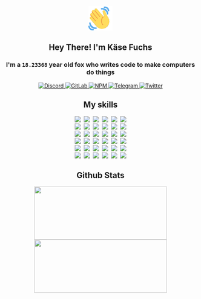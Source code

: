 <div><p align=center><img src=./resources/images/wave.gif width=64px height=64px></p><h2 align=center>Hey There! I'm Käse Fuchs</h2><h3 align=center>I'm a <code>18.23368</code> year old fox who writes code to make computers do things</h3><p align=center><a href=https://discord.com/users/507526681125322772><img alt=Discord src="https://img.shields.io/badge/Discord-5865F2?logo=discord&logoColor=white&style=flat-square#3ba53c173d5036bd3a18b9d3ea4dfa3b"> </a><a href=https://gitlab.com/kasefuchs><img alt=GitLab src="https://img.shields.io/badge/GitLab-330F63?logo=gitlab&logoColor=white&style=flat-square#3ba53c173d5036bd3a18b9d3ea4dfa3b"> </a><a href=https://npmjs.com/~kasefuchs><img alt=NPM src="https://img.shields.io/badge/NPM-CB3837?logo=npm&logoColor=white&style=flat-square#3ba53c173d5036bd3a18b9d3ea4dfa3b"> </a><a href=https://t.me/kasefuchs><img alt=Telegram src="https://img.shields.io/badge/Telegram-2CA5E0?logo=telegram&logoColor=white&style=flat-square#3ba53c173d5036bd3a18b9d3ea4dfa3b"> </a><a href=https://twitter.com/kasefuchs><img alt=Twitter src="https://img.shields.io/badge/Twitter-1DA1F2?logo=twitter&logoColor=white&style=flat-square#3ba53c173d5036bd3a18b9d3ea4dfa3b"></a></p><h2 align=center>My skills</h2><p align=center><a href=https://aws.amazon.com/ ><picture><source srcset="https://skillicons.dev/icons?i=aws&theme=dark#3ba53c173d5036bd3a18b9d3ea4dfa3b" media="(prefers-color-scheme: dark)"><source srcset="https://skillicons.dev/icons?i=aws&theme=light#3ba53c173d5036bd3a18b9d3ea4dfa3b" media="(prefers-color-scheme: light), (prefers-color-scheme: no-preference)"><img src="https://skillicons.dev/icons?i=aws&theme=light#3ba53c173d5036bd3a18b9d3ea4dfa3b"></picture></a>&nbsp;&nbsp;<a href=https://en.wikipedia.org/wiki/Bash_(Unix_shell)><picture><source srcset="https://skillicons.dev/icons?i=bash&theme=dark#3ba53c173d5036bd3a18b9d3ea4dfa3b" media="(prefers-color-scheme: dark)"><source srcset="https://skillicons.dev/icons?i=bash&theme=light#3ba53c173d5036bd3a18b9d3ea4dfa3b" media="(prefers-color-scheme: light), (prefers-color-scheme: no-preference)"><img src="https://skillicons.dev/icons?i=bash&theme=light#3ba53c173d5036bd3a18b9d3ea4dfa3b"></picture></a>&nbsp;&nbsp;<a href=https://discord.com/developers/docs><picture><source srcset="https://skillicons.dev/icons?i=bots&theme=dark#3ba53c173d5036bd3a18b9d3ea4dfa3b" media="(prefers-color-scheme: dark)"><source srcset="https://skillicons.dev/icons?i=bots&theme=light#3ba53c173d5036bd3a18b9d3ea4dfa3b" media="(prefers-color-scheme: light), (prefers-color-scheme: no-preference)"><img src="https://skillicons.dev/icons?i=bots&theme=light#3ba53c173d5036bd3a18b9d3ea4dfa3b"></picture></a>&nbsp;&nbsp;<a href=https://www.cloudflare.com/ ><picture><source srcset="https://skillicons.dev/icons?i=cloudflare&theme=dark#3ba53c173d5036bd3a18b9d3ea4dfa3b" media="(prefers-color-scheme: dark)"><source srcset="https://skillicons.dev/icons?i=cloudflare&theme=light#3ba53c173d5036bd3a18b9d3ea4dfa3b" media="(prefers-color-scheme: light), (prefers-color-scheme: no-preference)"><img src="https://skillicons.dev/icons?i=cloudflare&theme=light#3ba53c173d5036bd3a18b9d3ea4dfa3b"></picture></a>&nbsp;&nbsp;<a href=https://en.wikipedia.org/wiki/CSS><picture><source srcset="https://skillicons.dev/icons?i=css&theme=dark#3ba53c173d5036bd3a18b9d3ea4dfa3b" media="(prefers-color-scheme: dark)"><source srcset="https://skillicons.dev/icons?i=css&theme=light#3ba53c173d5036bd3a18b9d3ea4dfa3b" media="(prefers-color-scheme: light), (prefers-color-scheme: no-preference)"><img src="https://skillicons.dev/icons?i=css&theme=light#3ba53c173d5036bd3a18b9d3ea4dfa3b"></picture></a>&nbsp;&nbsp;<a href=https://www.docker.com/ ><picture><source srcset="https://skillicons.dev/icons?i=docker&theme=dark#3ba53c173d5036bd3a18b9d3ea4dfa3b" media="(prefers-color-scheme: dark)"><source srcset="https://skillicons.dev/icons?i=docker&theme=light#3ba53c173d5036bd3a18b9d3ea4dfa3b" media="(prefers-color-scheme: light), (prefers-color-scheme: no-preference)"><img src="https://skillicons.dev/icons?i=docker&theme=light#3ba53c173d5036bd3a18b9d3ea4dfa3b"></picture></a><br><a href=https://www.electronjs.org/ ><picture><source srcset="https://skillicons.dev/icons?i=electron&theme=dark#3ba53c173d5036bd3a18b9d3ea4dfa3b" media="(prefers-color-scheme: dark)"><source srcset="https://skillicons.dev/icons?i=electron&theme=light#3ba53c173d5036bd3a18b9d3ea4dfa3b" media="(prefers-color-scheme: light), (prefers-color-scheme: no-preference)"><img src="https://skillicons.dev/icons?i=electron&theme=light#3ba53c173d5036bd3a18b9d3ea4dfa3b"></picture></a>&nbsp;&nbsp;<a href=https://expressjs.com/ ><picture><source srcset="https://skillicons.dev/icons?i=express&theme=dark#3ba53c173d5036bd3a18b9d3ea4dfa3b" media="(prefers-color-scheme: dark)"><source srcset="https://skillicons.dev/icons?i=express&theme=light#3ba53c173d5036bd3a18b9d3ea4dfa3b" media="(prefers-color-scheme: light), (prefers-color-scheme: no-preference)"><img src="https://skillicons.dev/icons?i=express&theme=light#3ba53c173d5036bd3a18b9d3ea4dfa3b"></picture></a>&nbsp;&nbsp;<a href=https://www.figma.com/ ><picture><source srcset="https://skillicons.dev/icons?i=figma&theme=dark#3ba53c173d5036bd3a18b9d3ea4dfa3b" media="(prefers-color-scheme: dark)"><source srcset="https://skillicons.dev/icons?i=figma&theme=light#3ba53c173d5036bd3a18b9d3ea4dfa3b" media="(prefers-color-scheme: light), (prefers-color-scheme: no-preference)"><img src="https://skillicons.dev/icons?i=figma&theme=light#3ba53c173d5036bd3a18b9d3ea4dfa3b"></picture></a>&nbsp;&nbsp;<a href=https://firebase.google.com/ ><picture><source srcset="https://skillicons.dev/icons?i=firebase&theme=dark#3ba53c173d5036bd3a18b9d3ea4dfa3b" media="(prefers-color-scheme: dark)"><source srcset="https://skillicons.dev/icons?i=firebase&theme=light#3ba53c173d5036bd3a18b9d3ea4dfa3b" media="(prefers-color-scheme: light), (prefers-color-scheme: no-preference)"><img src="https://skillicons.dev/icons?i=firebase&theme=light#3ba53c173d5036bd3a18b9d3ea4dfa3b"></picture></a>&nbsp;&nbsp;<a href=https://flask.palletsprojects.com/ ><picture><source srcset="https://skillicons.dev/icons?i=flask&theme=dark#3ba53c173d5036bd3a18b9d3ea4dfa3b" media="(prefers-color-scheme: dark)"><source srcset="https://skillicons.dev/icons?i=flask&theme=light#3ba53c173d5036bd3a18b9d3ea4dfa3b" media="(prefers-color-scheme: light), (prefers-color-scheme: no-preference)"><img src="https://skillicons.dev/icons?i=flask&theme=light#3ba53c173d5036bd3a18b9d3ea4dfa3b"></picture></a>&nbsp;&nbsp;<a href=https://cloud.google.com/ ><picture><source srcset="https://skillicons.dev/icons?i=gcp&theme=dark#3ba53c173d5036bd3a18b9d3ea4dfa3b" media="(prefers-color-scheme: dark)"><source srcset="https://skillicons.dev/icons?i=gcp&theme=light#3ba53c173d5036bd3a18b9d3ea4dfa3b" media="(prefers-color-scheme: light), (prefers-color-scheme: no-preference)"><img src="https://skillicons.dev/icons?i=gcp&theme=light#3ba53c173d5036bd3a18b9d3ea4dfa3b"></picture></a><br><a href=https://git-scm.com/ ><picture><source srcset="https://skillicons.dev/icons?i=git&theme=dark#3ba53c173d5036bd3a18b9d3ea4dfa3b" media="(prefers-color-scheme: dark)"><source srcset="https://skillicons.dev/icons?i=git&theme=light#3ba53c173d5036bd3a18b9d3ea4dfa3b" media="(prefers-color-scheme: light), (prefers-color-scheme: no-preference)"><img src="https://skillicons.dev/icons?i=git&theme=light#3ba53c173d5036bd3a18b9d3ea4dfa3b"></picture></a>&nbsp;&nbsp;<a href=https://github.com/ ><picture><source srcset="https://skillicons.dev/icons?i=github&theme=dark#3ba53c173d5036bd3a18b9d3ea4dfa3b" media="(prefers-color-scheme: dark)"><source srcset="https://skillicons.dev/icons?i=github&theme=light#3ba53c173d5036bd3a18b9d3ea4dfa3b" media="(prefers-color-scheme: light), (prefers-color-scheme: no-preference)"><img src="https://skillicons.dev/icons?i=github&theme=light#3ba53c173d5036bd3a18b9d3ea4dfa3b"></picture></a>&nbsp;&nbsp;<a href=https://gitlab.com/ ><picture><source srcset="https://skillicons.dev/icons?i=gitlab&theme=dark#3ba53c173d5036bd3a18b9d3ea4dfa3b" media="(prefers-color-scheme: dark)"><source srcset="https://skillicons.dev/icons?i=gitlab&theme=light#3ba53c173d5036bd3a18b9d3ea4dfa3b" media="(prefers-color-scheme: light), (prefers-color-scheme: no-preference)"><img src="https://skillicons.dev/icons?i=gitlab&theme=light#3ba53c173d5036bd3a18b9d3ea4dfa3b"></picture></a>&nbsp;&nbsp;<a href=https://www.heroku.com/ ><picture><source srcset="https://skillicons.dev/icons?i=heroku&theme=dark#3ba53c173d5036bd3a18b9d3ea4dfa3b" media="(prefers-color-scheme: dark)"><source srcset="https://skillicons.dev/icons?i=heroku&theme=light#3ba53c173d5036bd3a18b9d3ea4dfa3b" media="(prefers-color-scheme: light), (prefers-color-scheme: no-preference)"><img src="https://skillicons.dev/icons?i=heroku&theme=light#3ba53c173d5036bd3a18b9d3ea4dfa3b"></picture></a>&nbsp;&nbsp;<a href=https://en.wikipedia.org/wiki/HTML><picture><source srcset="https://skillicons.dev/icons?i=html&theme=dark#3ba53c173d5036bd3a18b9d3ea4dfa3b" media="(prefers-color-scheme: dark)"><source srcset="https://skillicons.dev/icons?i=html&theme=light#3ba53c173d5036bd3a18b9d3ea4dfa3b" media="(prefers-color-scheme: light), (prefers-color-scheme: no-preference)"><img src="https://skillicons.dev/icons?i=html&theme=light#3ba53c173d5036bd3a18b9d3ea4dfa3b"></picture></a>&nbsp;&nbsp;<a href=https://en.wikipedia.org/wiki/JavaScript><picture><source srcset="https://skillicons.dev/icons?i=js&theme=dark#3ba53c173d5036bd3a18b9d3ea4dfa3b" media="(prefers-color-scheme: dark)"><source srcset="https://skillicons.dev/icons?i=js&theme=light#3ba53c173d5036bd3a18b9d3ea4dfa3b" media="(prefers-color-scheme: light), (prefers-color-scheme: no-preference)"><img src="https://skillicons.dev/icons?i=js&theme=light#3ba53c173d5036bd3a18b9d3ea4dfa3b"></picture></a><br><a href=https://en.wikipedia.org/wiki/Linux><picture><source srcset="https://skillicons.dev/icons?i=linux&theme=dark#3ba53c173d5036bd3a18b9d3ea4dfa3b" media="(prefers-color-scheme: dark)"><source srcset="https://skillicons.dev/icons?i=linux&theme=light#3ba53c173d5036bd3a18b9d3ea4dfa3b" media="(prefers-color-scheme: light), (prefers-color-scheme: no-preference)"><img src="https://skillicons.dev/icons?i=linux&theme=light#3ba53c173d5036bd3a18b9d3ea4dfa3b"></picture></a>&nbsp;&nbsp;<a href=https://mui.com/ ><picture><source srcset="https://skillicons.dev/icons?i=materialui&theme=dark#3ba53c173d5036bd3a18b9d3ea4dfa3b" media="(prefers-color-scheme: dark)"><source srcset="https://skillicons.dev/icons?i=materialui&theme=light#3ba53c173d5036bd3a18b9d3ea4dfa3b" media="(prefers-color-scheme: light), (prefers-color-scheme: no-preference)"><img src="https://skillicons.dev/icons?i=materialui&theme=light#3ba53c173d5036bd3a18b9d3ea4dfa3b"></picture></a>&nbsp;&nbsp;<a href=https://en.wikipedia.org/wiki/Markdown><picture><source srcset="https://skillicons.dev/icons?i=md&theme=dark#3ba53c173d5036bd3a18b9d3ea4dfa3b" media="(prefers-color-scheme: dark)"><source srcset="https://skillicons.dev/icons?i=md&theme=light#3ba53c173d5036bd3a18b9d3ea4dfa3b" media="(prefers-color-scheme: light), (prefers-color-scheme: no-preference)"><img src="https://skillicons.dev/icons?i=md&theme=light#3ba53c173d5036bd3a18b9d3ea4dfa3b"></picture></a>&nbsp;&nbsp;<a href=https://www.mongodb.com/ ><picture><source srcset="https://skillicons.dev/icons?i=mongodb&theme=dark#3ba53c173d5036bd3a18b9d3ea4dfa3b" media="(prefers-color-scheme: dark)"><source srcset="https://skillicons.dev/icons?i=mongodb&theme=light#3ba53c173d5036bd3a18b9d3ea4dfa3b" media="(prefers-color-scheme: light), (prefers-color-scheme: no-preference)"><img src="https://skillicons.dev/icons?i=mongodb&theme=light#3ba53c173d5036bd3a18b9d3ea4dfa3b"></picture></a>&nbsp;&nbsp;<a href=https://www.mysql.com/ ><picture><source srcset="https://skillicons.dev/icons?i=mysql&theme=dark#3ba53c173d5036bd3a18b9d3ea4dfa3b" media="(prefers-color-scheme: dark)"><source srcset="https://skillicons.dev/icons?i=mysql&theme=light#3ba53c173d5036bd3a18b9d3ea4dfa3b" media="(prefers-color-scheme: light), (prefers-color-scheme: no-preference)"><img src="https://skillicons.dev/icons?i=mysql&theme=light#3ba53c173d5036bd3a18b9d3ea4dfa3b"></picture></a>&nbsp;&nbsp;<a href=https://nextjs.org/ ><picture><source srcset="https://skillicons.dev/icons?i=nextjs&theme=dark#3ba53c173d5036bd3a18b9d3ea4dfa3b" media="(prefers-color-scheme: dark)"><source srcset="https://skillicons.dev/icons?i=nextjs&theme=light#3ba53c173d5036bd3a18b9d3ea4dfa3b" media="(prefers-color-scheme: light), (prefers-color-scheme: no-preference)"><img src="https://skillicons.dev/icons?i=nextjs&theme=light#3ba53c173d5036bd3a18b9d3ea4dfa3b"></picture></a><br><a href=https://nodejs.org/en/ ><picture><source srcset="https://skillicons.dev/icons?i=nodejs&theme=dark#3ba53c173d5036bd3a18b9d3ea4dfa3b" media="(prefers-color-scheme: dark)"><source srcset="https://skillicons.dev/icons?i=nodejs&theme=light#3ba53c173d5036bd3a18b9d3ea4dfa3b" media="(prefers-color-scheme: light), (prefers-color-scheme: no-preference)"><img src="https://skillicons.dev/icons?i=nodejs&theme=light#3ba53c173d5036bd3a18b9d3ea4dfa3b"></picture></a>&nbsp;&nbsp;<a href=https://www.postgresql.org/ ><picture><source srcset="https://skillicons.dev/icons?i=postgres&theme=dark#3ba53c173d5036bd3a18b9d3ea4dfa3b" media="(prefers-color-scheme: dark)"><source srcset="https://skillicons.dev/icons?i=postgres&theme=light#3ba53c173d5036bd3a18b9d3ea4dfa3b" media="(prefers-color-scheme: light), (prefers-color-scheme: no-preference)"><img src="https://skillicons.dev/icons?i=postgres&theme=light#3ba53c173d5036bd3a18b9d3ea4dfa3b"></picture></a>&nbsp;&nbsp;<a href=https://learn.microsoft.com/en-us/powershell/ ><picture><source srcset="https://skillicons.dev/icons?i=powershell&theme=dark#3ba53c173d5036bd3a18b9d3ea4dfa3b" media="(prefers-color-scheme: dark)"><source srcset="https://skillicons.dev/icons?i=powershell&theme=light#3ba53c173d5036bd3a18b9d3ea4dfa3b" media="(prefers-color-scheme: light), (prefers-color-scheme: no-preference)"><img src="https://skillicons.dev/icons?i=powershell&theme=light#3ba53c173d5036bd3a18b9d3ea4dfa3b"></picture></a>&nbsp;&nbsp;<a href=https://www.python.org/ ><picture><source srcset="https://skillicons.dev/icons?i=py&theme=dark#3ba53c173d5036bd3a18b9d3ea4dfa3b" media="(prefers-color-scheme: dark)"><source srcset="https://skillicons.dev/icons?i=py&theme=light#3ba53c173d5036bd3a18b9d3ea4dfa3b" media="(prefers-color-scheme: light), (prefers-color-scheme: no-preference)"><img src="https://skillicons.dev/icons?i=py&theme=light#3ba53c173d5036bd3a18b9d3ea4dfa3b"></picture></a>&nbsp;&nbsp;<a href=https://www.raspberrypi.org/ ><picture><source srcset="https://skillicons.dev/icons?i=raspberrypi&theme=dark#3ba53c173d5036bd3a18b9d3ea4dfa3b" media="(prefers-color-scheme: dark)"><source srcset="https://skillicons.dev/icons?i=raspberrypi&theme=light#3ba53c173d5036bd3a18b9d3ea4dfa3b" media="(prefers-color-scheme: light), (prefers-color-scheme: no-preference)"><img src="https://skillicons.dev/icons?i=raspberrypi&theme=light#3ba53c173d5036bd3a18b9d3ea4dfa3b"></picture></a>&nbsp;&nbsp;<a href=https://reactjs.org/ ><picture><source srcset="https://skillicons.dev/icons?i=react&theme=dark#3ba53c173d5036bd3a18b9d3ea4dfa3b" media="(prefers-color-scheme: dark)"><source srcset="https://skillicons.dev/icons?i=react&theme=light#3ba53c173d5036bd3a18b9d3ea4dfa3b" media="(prefers-color-scheme: light), (prefers-color-scheme: no-preference)"><img src="https://skillicons.dev/icons?i=react&theme=light#3ba53c173d5036bd3a18b9d3ea4dfa3b"></picture></a><br><a href=https://redux.js.org/ ><picture><source srcset="https://skillicons.dev/icons?i=redux&theme=dark#3ba53c173d5036bd3a18b9d3ea4dfa3b" media="(prefers-color-scheme: dark)"><source srcset="https://skillicons.dev/icons?i=redux&theme=light#3ba53c173d5036bd3a18b9d3ea4dfa3b" media="(prefers-color-scheme: light), (prefers-color-scheme: no-preference)"><img src="https://skillicons.dev/icons?i=redux&theme=light#3ba53c173d5036bd3a18b9d3ea4dfa3b"></picture></a>&nbsp;&nbsp;<a href=https://en.wikipedia.org/wiki/Regular_expression><picture><source srcset="https://skillicons.dev/icons?i=regex&theme=dark#3ba53c173d5036bd3a18b9d3ea4dfa3b" media="(prefers-color-scheme: dark)"><source srcset="https://skillicons.dev/icons?i=regex&theme=light#3ba53c173d5036bd3a18b9d3ea4dfa3b" media="(prefers-color-scheme: light), (prefers-color-scheme: no-preference)"><img src="https://skillicons.dev/icons?i=regex&theme=light#3ba53c173d5036bd3a18b9d3ea4dfa3b"></picture></a>&nbsp;&nbsp;<a href=https://en.wikipedia.org/wiki/Sass_(stylesheet_language)><picture><source srcset="https://skillicons.dev/icons?i=sass&theme=dark#3ba53c173d5036bd3a18b9d3ea4dfa3b" media="(prefers-color-scheme: dark)"><source srcset="https://skillicons.dev/icons?i=sass&theme=light#3ba53c173d5036bd3a18b9d3ea4dfa3b" media="(prefers-color-scheme: light), (prefers-color-scheme: no-preference)"><img src="https://skillicons.dev/icons?i=sass&theme=light#3ba53c173d5036bd3a18b9d3ea4dfa3b"></picture></a>&nbsp;&nbsp;<a href=https://www.typescriptlang.org/ ><picture><source srcset="https://skillicons.dev/icons?i=ts&theme=dark#3ba53c173d5036bd3a18b9d3ea4dfa3b" media="(prefers-color-scheme: dark)"><source srcset="https://skillicons.dev/icons?i=ts&theme=light#3ba53c173d5036bd3a18b9d3ea4dfa3b" media="(prefers-color-scheme: light), (prefers-color-scheme: no-preference)"><img src="https://skillicons.dev/icons?i=ts&theme=light#3ba53c173d5036bd3a18b9d3ea4dfa3b"></picture></a>&nbsp;&nbsp;<a href=https://unity.com/ ><picture><source srcset="https://skillicons.dev/icons?i=unity&theme=dark#3ba53c173d5036bd3a18b9d3ea4dfa3b" media="(prefers-color-scheme: dark)"><source srcset="https://skillicons.dev/icons?i=unity&theme=light#3ba53c173d5036bd3a18b9d3ea4dfa3b" media="(prefers-color-scheme: light), (prefers-color-scheme: no-preference)"><img src="https://skillicons.dev/icons?i=unity&theme=light#3ba53c173d5036bd3a18b9d3ea4dfa3b"></picture></a>&nbsp;&nbsp;<a href=https://workers.cloudflare.com/ ><picture><source srcset="https://skillicons.dev/icons?i=workers&theme=dark#3ba53c173d5036bd3a18b9d3ea4dfa3b" media="(prefers-color-scheme: dark)"><source srcset="https://skillicons.dev/icons?i=workers&theme=light#3ba53c173d5036bd3a18b9d3ea4dfa3b" media="(prefers-color-scheme: light), (prefers-color-scheme: no-preference)"><img src="https://skillicons.dev/icons?i=workers&theme=light#3ba53c173d5036bd3a18b9d3ea4dfa3b"></picture></a><br></p><h2 align=center>Github Stats</h2><p align=center><picture><source srcset="https://github-readme-stats-kasefuchs.vercel.app/api/?count_private=true&hide_border=true&hide_rank=true&line_height=20&hide_title=true&username=Kasefuchs&theme=dark#3ba53c173d5036bd3a18b9d3ea4dfa3b" media="(prefers-color-scheme: dark)"><source srcset="https://github-readme-stats-kasefuchs.vercel.app/api/?count_private=true&hide_border=true&hide_rank=true&line_height=20&hide_title=true&username=Kasefuchs&theme=light#3ba53c173d5036bd3a18b9d3ea4dfa3b" media="(prefers-color-scheme: light), (prefers-color-scheme: no-preference)"><img align=middle width=350 height=140 src="https://github-readme-stats-kasefuchs.vercel.app/api/?count_private=true&hide_border=true&hide_rank=true&line_height=20&hide_title=true&username=Kasefuchs&theme=light#3ba53c173d5036bd3a18b9d3ea4dfa3b"></picture><picture><source srcset="https://github-readme-stats-kasefuchs.vercel.app/api/top-langs/?count_private=true&hide_border=true&layout=compact&username=Kasefuchs&theme=dark#3ba53c173d5036bd3a18b9d3ea4dfa3b" media="(prefers-color-scheme: dark)"><source srcset="https://github-readme-stats-kasefuchs.vercel.app/api/top-langs/?count_private=true&hide_border=true&layout=compact&username=Kasefuchs&theme=light#3ba53c173d5036bd3a18b9d3ea4dfa3b" media="(prefers-color-scheme: light), (prefers-color-scheme: no-preference)"><img align=middle width=350 height=140 src="https://github-readme-stats-kasefuchs.vercel.app/api/top-langs/?count_private=true&hide_border=true&layout=compact&username=Kasefuchs&theme=light#3ba53c173d5036bd3a18b9d3ea4dfa3b"></picture></p><img src="https://hit.yhype.me/github/profile?user_id=64592097#3ba53c173d5036bd3a18b9d3ea4dfa3b" alt=""></div>